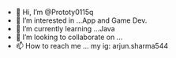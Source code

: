 - 👋 Hi, I’m @Prototy0115q
- 👀 I’m interested in ...App and Game Dev.
- 🌱 I’m currently learning ...Java
- 💞️ I’m looking to collaborate on ...
- 📫 How to reach me ... my ig: arjun.sharma544
